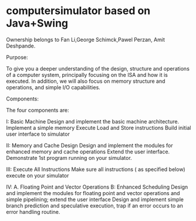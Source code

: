 computersimulator based on Java+Swing
=================

Ownership belongs to Fan Li,George Schimck,Pawel Perzan, Amit Deshpande.

Purpose:

To give you a deeper understanding of the design, structure and operations of a computer system, principally focusing on the ISA and how it is executed. In addition, we will also focus on memory structure and operations, and simple I/O capabilities.

Components:

The four components are:

I: Basic Machine	Design and implement the basic machine architecture.
Implement a simple memory
Execute Load and Store instructions
Build initial user interface to simulator

II: Memory and Cache Design	Design and implement the modules for enhanced memory and cache operations
Extend the user interface.
Demonstrate 1st program running on your simulator.

III: Execute All
Instructions	Make sure all instructions ( as specified below) execute on your simulator

IV: 
A. Floating Point and Vector Operations
B: Enhanced Scheduling	Design and implement the modules for floating point and vector operations and simple pipelining; extend the user interface
Design and implement simple branch prediction and speculative execution, trap if an error occurs to an error handling routine.

